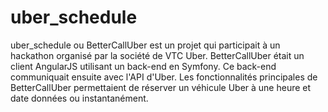 uber_schedule
=============

uber_schedule ou BetterCallUber est un projet qui participait à un hackathon organisé par la société de VTC Uber.
BetterCallUber était un client AngularJS utilisant un back-end en Symfony. Ce back-end communiquait ensuite avec l'API d'Uber. Les fonctionnalités principales de BetterCallUber permettaient de réserver un véhicule Uber à une heure et date données ou instantanément.
